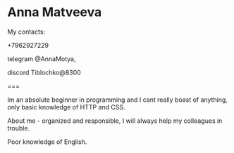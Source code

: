 # Anna Matveeva 

My contacts:
<p>+7962927229</p>
<p>telegram @AnnaMotya,</p>
discord Tiblochko@8300


===

Im an absolute beginner in programming and I cant really boast of anything, only basic knowledge of HTTP and CSS.

About me - organized and responsible, I will always help my colleagues in trouble.

Poor knowledge of English.





